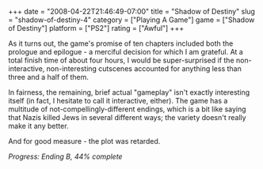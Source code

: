 +++
date = "2008-04-22T21:46:49-07:00"
title = "Shadow of Destiny"
slug = "shadow-of-destiny-4"
category = ["Playing A Game"]
game = ["Shadow of Destiny"]
platform = ["PS2"]
rating = ["Awful"]
+++

As it turns out, the game's promise of ten chapters included both the prologue and epilogue - a merciful decision for which I am grateful.  At a total finish time of about four hours, I would be super-surprised if the non-interactive, non-interesting cutscenes accounted for anything less than three and a half of them.

In fairness, the remaining, brief actual "gameplay" isn't exactly interesting itself (in fact, I hesitate to call it interactive, either).  The game has a multitude of not-compellingly-different endings, which is a bit like saying that Nazis killed Jews in several different ways; the variety doesn't really make it any better.

And for good measure - the plot was retarded.

<i>Progress: Ending B, 44\% complete</i>